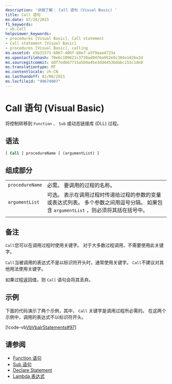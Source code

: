 ```yaml
---
description: '详细了解： Call 语句 (Visual Basic) '
title: Call 语句
ms.date: 07/20/2015
f1_keywords:
- vb.Call
helpviewer_keywords:
- procedures [Visual Basic], Call statement
- Call statement [Visual Basic]
- procedures [Visual Basic], calling
ms.assetid: e5b31571-6867-406f-b8e7-a3f9aae4723a
ms.openlocfilehash: 70e6c109621c3710ad9476a952e9c384a142ba3d
ms.sourcegitcommit: ddf7edb67715a5b9a45e3dd44536dabc153c1de0
ms.translationtype: MT
ms.contentlocale: zh-CN
ms.lasthandoff: 02/06/2021
ms.locfileid: "99674007"
---
```

# <a name="call-statement-visual-basic"></a>Call 语句 (Visual Basic)

将控制转移到 `Function` 、 `Sub` 或动态链接库 (DLL) 过程。  
  
## <a name="syntax"></a>语法  
  
```vb  
[ Call ] procedureName [ (argumentList) ]  
```  
  
## <a name="parts"></a>组成部分  

|||
|---|---|
|`procedureName`|必需。 要调用的过程的名称。|
|`argumentList`|可选。 表示在调用过程时传递给过程的参数的变量或表达式列表。 多个参数之间用逗号分隔。 如果包含 `argumentList` ，则必须将其括在括号中。|
|||
  
## <a name="remarks"></a>备注

 `Call`您可以在调用过程时使用关键字。 对于大多数过程调用，不需要使用此关键字。

 `Call`当被调用的表达式不是以标识符开头时，通常使用关键字。 `Call`不建议对其他用法使用关键字。

 如果过程返回值，则 `Call` 语句会将其丢弃。

## <a name="example"></a>示例

 下面的代码演示了两个示例，其中， `Call` 关键字是调用过程所必需的。 在这两个示例中，调用的表达式不以标识符开头。

 [!code-vb[VbVbalrStatements#97](~/samples/snippets/visualbasic/VS_Snippets_VBCSharp/VbVbalrStatements/VB/Class1.vb#97)]  
  
## <a name="see-also"></a>请参阅

- [Function 语句](function-statement.md)
- [Sub 语句](sub-statement.md)
- [Declare Statement](declare-statement.md)
- [Lambda 表达式](../../programming-guide/language-features/procedures/lambda-expressions.md)
